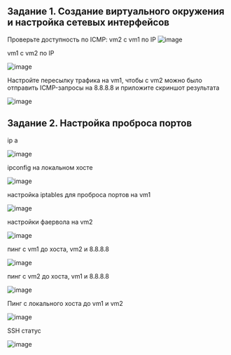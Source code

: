 ## Задание 1. Создание виртуального окружения и настройка сетевых интерфейсов

Проверьте доступность по ICMP:
vm2 с vm1 по IP
![image](https://user-images.githubusercontent.com/121052923/222692244-9d5243f9-a7b1-4018-add3-33cf02b40f00.png)

vm1 с vm2 по IP

![image](https://user-images.githubusercontent.com/121052923/222692313-e7da8462-8a6a-4571-8de1-da881c72411d.png)

Настройте пересылку трафика на vm1, чтобы с vm2 можно было отправить ICMP-запросы на 8.8.8.8 и приложите скриншот результата

![image](https://user-images.githubusercontent.com/121052923/222692443-9f50447a-3337-4145-83a6-9ab6ce678d0a.png)

## Задание 2. Настройка проброса портов

ip a

![image](https://user-images.githubusercontent.com/121052923/222983129-43cb2341-a8d0-433a-8b94-63fdd7312d20.png)

ipconfig на локальном хосте

![image](https://user-images.githubusercontent.com/121052923/222983145-f9e0551c-56c5-47b3-9af1-2976e9fc7bfb.png)

настройка iptables для проброса портов на vm1

![image](https://user-images.githubusercontent.com/121052923/222983112-34ec2176-e35e-47ff-9d1e-245e90e9c207.png)

настройки фаервола на vm2

![image](https://user-images.githubusercontent.com/121052923/222983343-6a0edd74-5a31-42f4-855b-626575078026.png)


пинг с vm1 до хоста, vm2 и 8.8.8.8

![image](https://user-images.githubusercontent.com/121052923/222983250-491e35a0-b8a0-4040-9226-fad7ae2e6a9b.png)

пинг с vm2 до хоста, vm1 и 8.8.8.8

![image](https://user-images.githubusercontent.com/121052923/222983388-0df8c738-e768-4e7a-89b1-2992f0d74522.png)

Пинг с локального хоста до vm1 и vm2

![image](https://user-images.githubusercontent.com/121052923/222983433-61e40baa-43a8-49e8-865f-a21927318aca.png)

SSH статус

![image](https://user-images.githubusercontent.com/121052923/222983753-503d3a62-e97b-4eca-9196-f0eda85a42ea.png)


